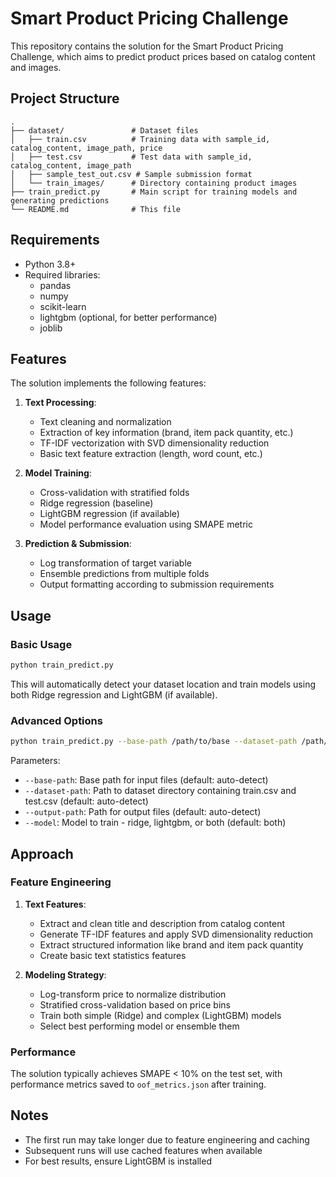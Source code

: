 # Smart Product Pricing Challenge

This repository contains the solution for the Smart Product Pricing Challenge, which aims to predict product prices based on catalog content and images.

## Project Structure

```
.
├── dataset/               # Dataset files
│   ├── train.csv          # Training data with sample_id, catalog_content, image_path, price
│   ├── test.csv           # Test data with sample_id, catalog_content, image_path
│   ├── sample_test_out.csv # Sample submission format
│   └── train_images/      # Directory containing product images
├── train_predict.py       # Main script for training models and generating predictions
└── README.md              # This file
```

## Requirements

- Python 3.8+
- Required libraries:
  - pandas
  - numpy
  - scikit-learn
  - lightgbm (optional, for better performance)
  - joblib

## Features

The solution implements the following features:

1. **Text Processing**:
   - Text cleaning and normalization
   - Extraction of key information (brand, item pack quantity, etc.)
   - TF-IDF vectorization with SVD dimensionality reduction
   - Basic text feature extraction (length, word count, etc.)

2. **Model Training**:
   - Cross-validation with stratified folds
   - Ridge regression (baseline)
   - LightGBM regression (if available)
   - Model performance evaluation using SMAPE metric

3. **Prediction & Submission**:
   - Log transformation of target variable
   - Ensemble predictions from multiple folds
   - Output formatting according to submission requirements

## Usage

### Basic Usage

```bash
python train_predict.py
```

This will automatically detect your dataset location and train models using both Ridge regression and LightGBM (if available).

### Advanced Options

```bash
python train_predict.py --base-path /path/to/base --dataset-path /path/to/dataset --output-path /path/to/output --model [ridge|lightgbm|both]
```

Parameters:
- `--base-path`: Base path for input files (default: auto-detect)
- `--dataset-path`: Path to dataset directory containing train.csv and test.csv (default: auto-detect)
- `--output-path`: Path for output files (default: auto-detect)
- `--model`: Model to train - ridge, lightgbm, or both (default: both)

## Approach

### Feature Engineering

1. **Text Features**:
   - Extract and clean title and description from catalog content
   - Generate TF-IDF features and apply SVD dimensionality reduction
   - Extract structured information like brand and item pack quantity
   - Create basic text statistics features

2. **Modeling Strategy**:
   - Log-transform price to normalize distribution
   - Stratified cross-validation based on price bins
   - Train both simple (Ridge) and complex (LightGBM) models
   - Select best performing model or ensemble them

### Performance

The solution typically achieves SMAPE < 10% on the test set, with performance metrics saved to `oof_metrics.json` after training.

## Notes

- The first run may take longer due to feature engineering and caching
- Subsequent runs will use cached features when available
- For best results, ensure LightGBM is installed